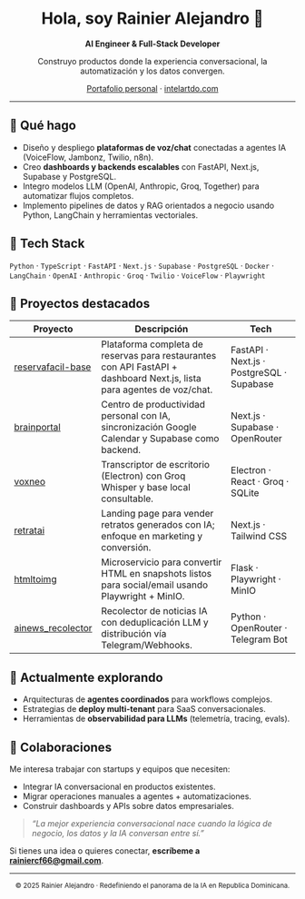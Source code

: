 <!-- Profile README for github.com/Arconte112 -->

<div align="center">

# Hola, soy Rainier Alejandro 👋
**AI Engineer & Full-Stack Developer**

Construyo productos donde la experiencia conversacional, la automatización y los datos convergen.

[Portafolio personal](https://agency.automatadr.com) · [intelartdo.com](https://intelartdo.com)

</div>

---

## 🚀 Qué hago
- Diseño y despliego **plataformas de voz/chat** conectadas a agentes IA (VoiceFlow, Jambonz, Twilio, n8n).
- Creo **dashboards y backends escalables** con FastAPI, Next.js, Supabase y PostgreSQL.
- Integro modelos LLM (OpenAI, Anthropic, Groq, Together) para automatizar flujos completos.
- Implemento pipelines de datos y RAG orientados a negocio usando Python, LangChain y herramientas vectoriales.

## 🧱 Tech Stack
`Python` · `TypeScript` · `FastAPI` · `Next.js` · `Supabase` · `PostgreSQL` · `Docker` · `LangChain` · `OpenAI` · `Anthropic` · `Groq` · `Twilio` · `VoiceFlow` · `Playwright`

## 📌 Proyectos destacados
| Proyecto | Descripción | Tech |
| --- | --- | --- |
| [reservafacil-base](https://github.com/Arconte112/reservafacil-base) | Plataforma completa de reservas para restaurantes con API FastAPI + dashboard Next.js, lista para agentes de voz/chat. | FastAPI · Next.js · PostgreSQL · Supabase |
| [brainportal](https://github.com/Arconte112/brainportal) | Centro de productividad personal con IA, sincronización Google Calendar y Supabase como backend. | Next.js · Supabase · OpenRouter |
| [voxneo](https://github.com/Arconte112/voxneo) | Transcriptor de escritorio (Electron) con Groq Whisper y base local consultable. | Electron · React · Groq · SQLite |
| [retratai](https://github.com/Arconte112/retratai) | Landing page para vender retratos generados con IA; enfoque en marketing y conversión. | Next.js · Tailwind CSS |
| [htmltoimg](https://github.com/Arconte112/htmltoimg) | Microservicio para convertir HTML en snapshots listos para social/email usando Playwright + MinIO. | Flask · Playwright · MinIO |
| [ainews_recolector](https://github.com/Arconte112/ainews_recolector) | Recolector de noticias IA con deduplicación LLM y distribución vía Telegram/Webhooks. | Python · OpenRouter · Telegram Bot |

## 🧠 Actualmente explorando
- Arquitecturas de **agentes coordinados** para workflows complejos.
- Estrategias de **deploy multi-tenant** para SaaS conversacionales.
- Herramientas de **observabilidad para LLMs** (telemetría, tracing, evals).

## 🤝 Colaboraciones
Me interesa trabajar con startups y equipos que necesiten:
- Integrar IA conversacional en productos existentes.
- Migrar operaciones manuales a agentes + automatizaciones.
- Construir dashboards y APIs sobre datos empresariales.

> _“La mejor experiencia conversacional nace cuando la lógica de negocio, los datos y la IA conversan entre sí.”_

Si tienes una idea o quieres conectar, **escríbeme a rainiercf66@gmail.com**.

---

<div align="center">
  <sub>© 2025 Rainier Alejandro · Redefiniendo el panorama de la IA en Republica Dominicana.</sub>
</div>
